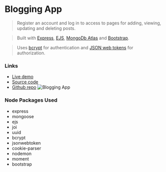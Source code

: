 # Blogging App

> Register an account and log in to access to pages for adding, viewing, updating and deleting posts.

> Built with [Express](https://expressjs.com/), [EJS](https://ejs.co/), [MongoDb Atlas](https://www.mongodb.com/atlas) and [Bootstrap](https://getbootstrap.com/).

> Uses [bcrypt](https://www.npmjs.com/package/bcrypt) for authentication and [JSON web tokens](https://www.npmjs.com/package/jsonwebtoken) for authorization.

### Links
- [Live demo](https://express-blogging-app-login-with-jwt.rolandjlevy.repl.co/)
- [Source code](https://replit.com/@RolandJLevy/express-blogging-app-login-with-jwt)
- [Github repo](https://github.com/rolandjlevy/express-blogging-app-login-with-jwt)
![Blogging App](https://express-blogging-app-login-with-jwt.rolandjlevy.repl.co/images/blogging-app.png)

### Node Packages Used
- express
- mongoose
- ejs
- joi
- uuid
- bcrypt
- jsonwebtoken
- cookie-parser
- nodemon
- moment
- bootstrap
